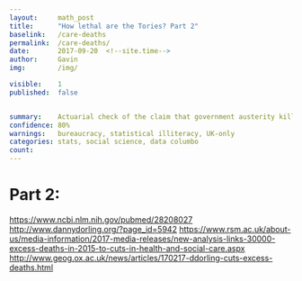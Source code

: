 ```yaml
---
layout: 	math_post
title:  	"How lethal are the Tories? Part 2"
baselink:	/care-deaths
permalink:	/care-deaths/
date:   	2017-09-20  <!--site.time-->
author:		Gavin	
img:		/img/

visible:	1
published: 	false


summary:	Actuarial check of the claim that government austerity killed thousands of people in social care.
confidence: 80%
warnings: 	bureaucracy, statistical illiteracy, UK-only
categories: stats, social science, data columbo
count: 		
---
```



# Part 2:

https://www.ncbi.nlm.nih.gov/pubmed/28208027
http://www.dannydorling.org/?page_id=5942
https://www.rsm.ac.uk/about-us/media-information/2017-media-releases/new-analysis-links-30000-excess-deaths-in-2015-to-cuts-in-health-and-social-care.aspx
http://www.geog.ox.ac.uk/news/articles/170217-ddorling-cuts-excess-deaths.html